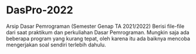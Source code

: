 # DasPro-2022
Arsip Dasar Pemrograman (Semester Genap TA 2021/2022)
Berisi file-file dari saat praktikum dan perkuliahan Dasar Pemrograman. 
Mungkin saja ada beberapa program yang kurang tepat, oleh karena itu ada baiknya mencoba mengerjakan soal sendiri terlebih dahulu.
